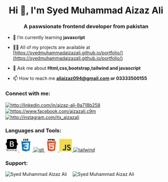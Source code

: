 <h1 align="center">Hi 👋, I'm Syed Muhammad Aizaz Ali</h1>
<h3 align="center">A paswsionate frontend developer from pakistan</h3>

- 🌱 I’m currently learning **javascript**

- 👨‍💻 All of my projects are available at [https://syedmuhammadaizazali.github.io/portfolio/](https://syedmuhammadaizazali.github.io/portfolio/)

- 💬 Ask me about **Html,css,bootstrap,tailwind and javascript**

- 📫 How to reach me **aliaizaz094@gmail.com or 03333500155**

<h3 align="left">Connect with me:</h3>
<p align="left">
<a href="https://linkedin.com/in/http://linkedin.com/in/aizaz-ali-9a718b258" target="blank"><img align="center" src="https://raw.githubusercontent.com/rahuldkjain/github-profile-readme-generator/master/src/images/icons/Social/linked-in-alt.svg" alt="http://linkedin.com/in/aizaz-ali-9a718b258" height="30" width="40" /></a>
<a href="https://fb.com/https://www.facebook.com/aizazali.c9m" target="blank"><img align="center" src="https://raw.githubusercontent.com/rahuldkjain/github-profile-readme-generator/master/src/images/icons/Social/facebook.svg" alt="https://www.facebook.com/aizazali.c9m" height="30" width="40" /></a>
<a href="https://instagram.com/http://instagram.com/itx_aizazali" target="blank"><img align="center" src="https://raw.githubusercontent.com/rahuldkjain/github-profile-readme-generator/master/src/images/icons/Social/instagram.svg" alt="http://instagram.com/itx_aizazali" height="30" width="40" /></a>
</p>

<h3 align="left">Languages and Tools:</h3>
<p align="left"> <a href="https://getbootstrap.com" target="_blank" rel="noreferrer"> <img src="https://raw.githubusercontent.com/devicons/devicon/master/icons/bootstrap/bootstrap-plain-wordmark.svg" alt="bootstrap" width="40" height="40"/> </a> <a href="https://www.w3schools.com/css/" target="_blank" rel="noreferrer"> <img src="https://raw.githubusercontent.com/devicons/devicon/master/icons/css3/css3-original-wordmark.svg" alt="css3" width="40" height="40"/> </a> <a href="https://git-scm.com/" target="_blank" rel="noreferrer"> <img src="https://www.vectorlogo.zone/logos/git-scm/git-scm-icon.svg" alt="git" width="40" height="40"/> </a> <a href="https://www.w3.org/html/" target="_blank" rel="noreferrer"> <img src="https://raw.githubusercontent.com/devicons/devicon/master/icons/html5/html5-original-wordmark.svg" alt="html5" width="40" height="40"/> </a> <a href="https://developer.mozilla.org/en-US/docs/Web/JavaScript" target="_blank" rel="noreferrer"> <img src="https://raw.githubusercontent.com/devicons/devicon/master/icons/javascript/javascript-original.svg" alt="javascript" width="40" height="40"/> </a> <a href="https://tailwindcss.com/" target="_blank" rel="noreferrer"> <img src="https://www.vectorlogo.zone/logos/tailwindcss/tailwindcss-icon.svg" alt="tailwind" width="40" height="40"/> </a> </p>

<h3 align="left">Support:</h3>
<p><a href="https://www.buymeacoffee.com/ Syed Muhammad Aizaz Ali"> <img align="left" src="https://cdn.buymeacoffee.com/buttons/v2/default-yellow.png" height="50" width="210" alt=" Syed Muhammad Aizaz Ali" /></a><a href="https://ko-fi.com/ Syed Muhammad Aizaz Ali"> <img align="left" src="https://cdn.ko-fi.com/cdn/kofi3.png?v=3" height="50" width="210" alt=" Syed Muhammad Aizaz Ali" /></a></p><br><br>
